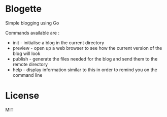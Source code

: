 Blogette
======

Simple blogging using Go

Commands available are :

* init - initialise a blog in the current directory
* preview - open up a web browser to see how the current version of the blog will look
* publish - generate the files needed for the blog and send them to the remote directory
* help - display information similar to this in order to remind you on the command line

License
=======
MIT
